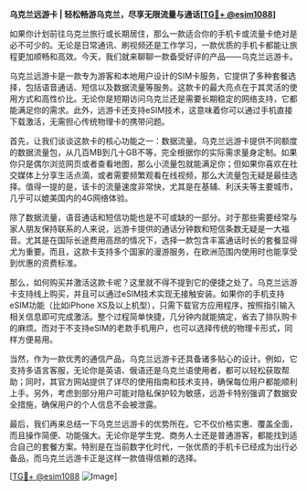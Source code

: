 **乌克兰远游卡 | 轻松畅游乌克兰，尽享无限流量与通话[[TG💪+ @esim1088](https://t.me/s/esim1088)]**

如果你计划前往乌克兰旅行或长期居住，那么一款适合你的手机卡或流量卡绝对是必不可少的。无论是日常通讯、刷视频还是工作学习，一款优质的手机卡都能让旅程更加顺畅和高效。今天，我们就来聊聊一款备受好评的产品——乌克兰远游卡。

乌克兰远游卡是一款专为游客和本地用户设计的SIM卡服务，它提供了多种套餐选择，包括语音通话、短信以及数据流量等服务。这款卡的最大亮点在于其灵活的使用方式和高性价比。无论你是短期访问乌克兰还是需要长期稳定的网络支持，它都能满足你的需求。此外，远游卡还支持eSIM技术，这意味着你可以通过手机直接下载激活，无需担心传统物理卡的携带问题。

首先，让我们谈谈这款卡的核心功能之一：数据流量。乌克兰远游卡提供不同额度的数据流量包，从几百MB到几十GB不等，完全根据你的实际需求量身定制。如果你只是偶尔浏览网页或者查看地图，那么小流量包就能满足你；但如果你喜欢在社交媒体上分享生活点滴，或者需要频繁观看在线视频，那么大流量包无疑是最佳选择。值得一提的是，该卡的流量速度非常快，尤其是在基辅、利沃夫等主要城市，几乎可以媲美国内的4G网络体验。

除了数据流量，语音通话和短信功能也是不可或缺的一部分。对于那些需要经常与家人朋友保持联系的人来说，远游卡提供的通话分钟数和短信条数无疑是一大福音。尤其是在国际长途费用高昂的情况下，选择一款包含丰富通话时长的套餐显得尤为重要。而且，这款卡支持多个国家的漫游服务，在欧洲范围内使用时也能享受到优惠的资费标准。

那么，如何购买并激活这款卡呢？这里就不得不提到它的便捷之处了。乌克兰远游卡支持线上购买，并且可以通过eSIM技术实现无接触安装。如果你的手机支持eSIM功能（比如iPhone XS及以上机型），只需下载官方应用程序，按照指引输入相关信息即可完成激活。整个过程简单快捷，几分钟内就能搞定，省去了排队购卡的麻烦。而对于不支持eSIM的老款手机用户，也可以选择传统的物理卡形式，同样方便易用。

当然，作为一款优秀的通信产品，乌克兰远游卡还具备诸多贴心的设计。例如，它支持多语言客服，无论你是英语、俄语还是乌克兰语使用者，都可以轻松获取帮助；同时，其官方网站提供了详尽的使用指南和技术支持，确保每位用户都能顺利上手。另外，考虑到部分用户可能对隐私保护较为敏感，远游卡特别强调了数据安全措施，确保用户的个人信息不会被泄露。

最后，我们再来总结一下乌克兰远游卡的优势所在。它不仅价格实惠、覆盖全面，而且操作简便、功能强大。无论你是学生党、商务人士还是普通游客，都能找到适合自己的套餐方案。特别是在当前数字化时代，一张优质的手机卡已经成为出行必备品，而乌克兰远游卡正是这样一款值得信赖的选择。

[[TG💪+ @esim1088](https://t.me/s/esim1088) ![Image](https://i.postimg.cc/4NQfJmqS/Snipaste-2025-05-13-00-14-12.png)]
